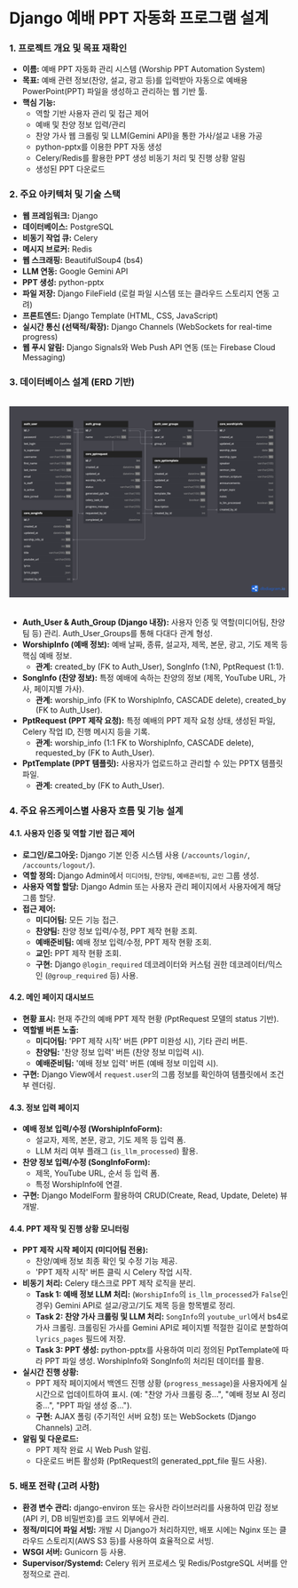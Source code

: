 # Django 예배 PPT 자동화 프로그램 설계

### 1. 프로젝트 개요 및 목표 재확인

- **이름:** 예배 PPT 자동화 관리 시스템 (Worship PPT Automation System)
- **목표:** 예배 관련 정보(찬양, 설교, 광고 등)를 입력받아 자동으로 예배용 PowerPoint(PPT) 파일을 생성하고 관리하는 웹 기반 툴.
- **핵심 기능:**
  - 역할 기반 사용자 관리 및 접근 제어
  - 예배 및 찬양 정보 입력/관리
  - 찬양 가사 웹 크롤링 및 LLM(Gemini API)을 통한 가사/설교 내용 가공
  - python-pptx를 이용한 PPT 자동 생성
  - Celery/Redis를 활용한 PPT 생성 비동기 처리 및 진행 상황 알림
  - 생성된 PPT 다운로드

### 2. 주요 아키텍처 및 기술 스택

- **웹 프레임워크:** Django
- **데이터베이스:** PostgreSQL
- **비동기 작업 큐:** Celery
- **메시지 브로커:** Redis
- **웹 스크래핑:** BeautifulSoup4 (bs4)
- **LLM 연동:** Google Gemini API
- **PPT 생성:** python-pptx
- **파일 저장:** Django FileField (로컬 파일 시스템 또는 클라우드 스토리지 연동 고려)
- **프론트엔드:** Django Template (HTML, CSS, JavaScript)
- **실시간 통신 (선택적/확장):** Django Channels (WebSockets for real-time progress)
- **웹 푸시 알림:** Django Signals와 Web Push API 연동 (또는 Firebase Cloud Messaging)

### 3. 데이터베이스 설계 (ERD 기반)

<br>
<img src="./img/250621_ERD.png">
<br>
<br>

- **Auth_User & Auth_Group (Django 내장):** 사용자 인증 및 역할(미디어팀, 찬양팀 등) 관리. Auth_User_Groups를 통해 다대다 관계 형성.
- **WorshipInfo (예배 정보):** 예배 날짜, 종류, 설교자, 제목, 본문, 광고, 기도 제목 등 핵심 예배 정보.
  - **관계:** created_by (FK to Auth_User), SongInfo (1:N), PptRequest (1:1).
- **SongInfo (찬양 정보):** 특정 예배에 속하는 찬양의 정보 (제목, YouTube URL, 가사, 페이지별 가사).
  - **관계:** worship_info (FK to WorshipInfo, CASCADE delete), created_by (FK to Auth_User).
- **PptRequest (PPT 제작 요청):** 특정 예배의 PPT 제작 요청 상태, 생성된 파일, Celery 작업 ID, 진행 메시지 등을 기록.
  - **관계:** worship_info (1:1 FK to WorshipInfo, CASCADE delete), requested_by (FK to Auth_User).
- **PptTemplate (PPT 템플릿):** 사용자가 업로드하고 관리할 수 있는 PPTX 템플릿 파일.
  - **관계:** created_by (FK to Auth_User).

### 4. 주요 유즈케이스별 사용자 흐름 및 기능 설계

#### 4.1. 사용자 인증 및 역할 기반 접근 제어

- **로그인/로그아웃:** Django 기본 인증 시스템 사용 (`/accounts/login/`, `/accounts/logout/`).
- **역할 정의:** Django Admin에서 `미디어팀`, `찬양팀`, `예배준비팀`, `교인` 그룹 생성.
- **사용자 역할 할당:** Django Admin 또는 사용자 관리 페이지에서 사용자에게 해당 그룹 할당.
- **접근 제어:**
  - **미디어팀:** 모든 기능 접근.
  - **찬양팀:** 찬양 정보 입력/수정, PPT 제작 현황 조회.
  - **예배준비팀:** 예배 정보 입력/수정, PPT 제작 현황 조회.
  - **교인:** PPT 제작 현황 조회.
  - **구현:** Django `@login_required` 데코레이터와 커스텀 권한 데코레이터/믹스인 (`@group_required` 등) 사용.

#### 4.2. 메인 페이지 대시보드

- **현황 표시:** 현재 주간의 예배 PPT 제작 현황 (PptRequest 모델의 status 기반).
- **역할별 버튼 노출:**
  - **미디어팀:** 'PPT 제작 시작' 버튼 (PPT 미완성 시), 기타 관리 버튼.
  - **찬양팀:** '찬양 정보 입력' 버튼 (찬양 정보 미입력 시).
  - **예배준비팀:** '예배 정보 입력' 버튼 (예배 정보 미입력 시).
- **구현:** Django View에서 `request.user`의 그룹 정보를 확인하여 템플릿에서 조건부 렌더링.

#### 4.3. 정보 입력 페이지

- **예배 정보 입력/수정 (WorshipInfoForm):**
  - 설교자, 제목, 본문, 광고, 기도 제목 등 입력 폼.
  - LLM 처리 여부 플래그 (`is_llm_processed`) 활용.
- **찬양 정보 입력/수정 (SongInfoForm):**
  - 제목, YouTube URL, 순서 등 입력 폼.
  - 특정 WorshipInfo에 연결.
- **구현:** Django ModelForm 활용하여 CRUD(Create, Read, Update, Delete) 뷰 개발.

#### 4.4. PPT 제작 및 진행 상황 모니터링

- **PPT 제작 시작 페이지 (미디어팀 전용):**
  - 찬양/예배 정보 최종 확인 및 수정 기능 제공.
  - 'PPT 제작 시작' 버튼 클릭 시 Celery 작업 시작.
- **비동기 처리:** Celery 태스크로 PPT 제작 로직을 분리.
  - **Task 1: 예배 정보 LLM 처리:** (`WorshipInfo`의 `is_llm_processed`가 `False`인 경우) Gemini API로 설교/광고/기도 제목 등을 항목별로 정리.
  - **Task 2: 찬양 가사 크롤링 및 LLM 처리:** `SongInfo`의 `youtube_url`에서 bs4로 가사 크롤링. 크롤링된 가사를 Gemini API로 페이지별 적절한 길이로 분할하여 `lyrics_pages` 필드에 저장.
  - **Task 3: PPT 생성:** python-pptx를 사용하여 미리 정의된 PptTemplate에 따라 PPT 파일 생성. WorshipInfo와 SongInfo의 처리된 데이터를 활용.
- **실시간 진행 상황:**
  - PPT 제작 페이지에서 백엔드 진행 상황 (`progress_message`)을 사용자에게 실시간으로 업데이트하여 표시. (예: "찬양 가사 크롤링 중...", "예배 정보 AI 정리 중...", "PPT 파일 생성 중...").
  - **구현:** AJAX 폴링 (주기적인 서버 요청) 또는 WebSockets (Django Channels) 고려.
- **알림 및 다운로드:**
  - PPT 제작 완료 시 Web Push 알림.
  - 다운로드 버튼 활성화 (PptRequest의 generated_ppt_file 필드 사용).

### 5. 배포 전략 (고려 사항)

- **환경 변수 관리:** django-environ 또는 유사한 라이브러리를 사용하여 민감 정보(API 키, DB 비밀번호)를 코드 외부에서 관리.
- **정적/미디어 파일 서빙:** 개발 시 Django가 처리하지만, 배포 시에는 Nginx 또는 클라우드 스토리지(AWS S3 등)를 사용하여 효율적으로 서빙.
- **WSGI 서버:** Gunicorn 등 사용.
- **Supervisor/Systemd:** Celery 워커 프로세스 및 Redis/PostgreSQL 서버를 안정적으로 관리.
